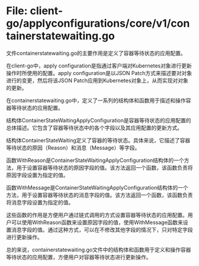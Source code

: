 # File: client-go/applyconfigurations/core/v1/containerstatewaiting.go

文件containerstatewaiting.go的主要作用是定义了容器等待状态的应用配置。

在client-go中，apply configuration是指通过客户端对Kubernetes对象进行更新操作时所使用的配置。apply configuration是以JSON Patch方式来描述要对对象进行的变更，然后将该JSON Patch应用到Kubernetes对象上，从而实现对对象的更新。

在containerstatewaiting.go中，定义了一系列的结构体和函数用于描述和操作容器等待状态的应用配置。

结构体ContainerStateWaitingApplyConfiguration是容器等待状态的应用配置的总体描述。它包含了容器等待状态中的各个字段以及其应用配置的更新方式。

结构体ContainerStateWaiting定义了容器的等待状态。具体来说，它描述了容器等待状态的原因（Reason）和消息（Message）等字段。

函数WithReason是ContainerStateWaitingApplyConfiguration结构体的一个方法，用于设置容器等待状态的原因字段的值。该方法返回一个函数，该函数负责将原因字段设置为指定的值。

函数WithMessage是ContainerStateWaitingApplyConfiguration结构体的一个方法，用于设置容器等待状态的消息字段的值。该方法返回一个函数，该函数负责将消息字段设置为指定的值。

这些函数的作用是方便用户通过链式调用的方式设置容器等待状态的应用配置。用户可以使用WithReason函数来设置原因字段的值，使用WithMessage函数来设置消息字段的值。通过这种方式，可以在不修改其他字段的情况下，只对特定字段进行更新操作。

总的来说，containerstatewaiting.go文件中的结构体和函数用于定义和操作容器等待状态的应用配置，方便用户对容器等待状态进行更新操作。

